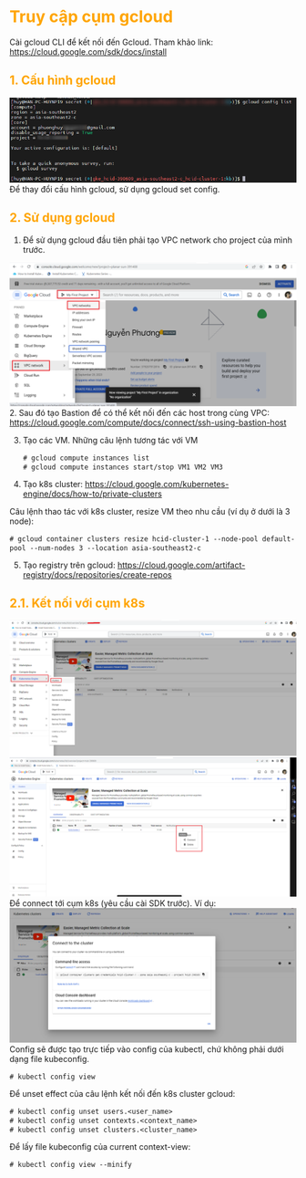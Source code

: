 <h1 style="color:orange">Truy cập cụm gcloud</h1>

Cài gcloud CLI để kết nối đến Gcloud. Tham khảo link: https://cloud.google.com/sdk/docs/install
<h2 style="color:orange">1. Cấu hình gcloud</h2>

![gcloud1](../img/gcloud1.png)<br>
Để thay đổi cấu hình gcloud, sử dụng gcloud set config.
<h2 style="color:orange">2. Sử dụng gcloud</h2>

1. Để sử dụng gcloud đầu tiên phải tạo VPC network cho project của mình trước.

![gcloud2](../img/gcloud2.png)<br>
2. Sau đó tạo Bastion để có thể kết nối đến các host trong cùng VPC:<br>
https://cloud.google.com/compute/docs/connect/ssh-using-bastion-host

3. Tạo các VM. Những câu lệnh tương tác với VM

       # gcloud compute instances list
       # gcloud compute instances start/stop VM1 VM2 VM3
4. Tạo k8s cluster: https://cloud.google.com/kubernetes-engine/docs/how-to/private-clusters

Câu lệnh thao tác với k8s cluster, resize VM theo nhu cầu (ví dụ ở dưới là 3 node):

    # gcloud container clusters resize hcid-cluster-1 --node-pool default-pool --num-nodes 3 --location asia-southeast2-c
5. Tạo registry trên gcloud: https://cloud.google.com/artifact-registry/docs/repositories/create-repos
<h2 style="color:orange">2.1. Kết nối với cụm k8s</h2>

![gcloud3](../img/gcloud3.png)<br>
![gcloud4](../img/gcloud4.png)<br>
Để connect tới cụm k8s (yêu cầu cài SDK trước). Ví dụ:<br>
![gcloud5](../img/gcloud5.png)<br>
Config sẽ được tạo trực tiếp vào config của kubectl, chứ không phải dưới dạng file kubeconfig.

    # kubectl config view
Để unset effect của câu lệnh kết nối đến k8s cluster gcloud:

    # kubectl config unset users.<user_name>
    # kubectl config unset contexts.<context_name>
    # kubectl config unset clusters.<cluster_name>
Để lấy file kubeconfig của current context-view:

    # kubectl config view --minify
